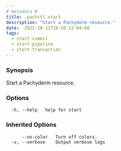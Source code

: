 ```yaml
---
# metadata # 
title:  pachctl start
description: "Start a Pachyderm resource."
date:  2022-10-11T16:50:12-04:00
tags:
  - start-commit
  - start-pipeline
  - start-transaction
---
```


### Synopsis

Start a Pachyderm resource.

### Options

```
  -h, --help   help for start
```

### Inherited Options

```
      --no-color   Turn off colors.
  -v, --verbose    Output verbose logs
```


